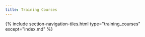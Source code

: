 ```yaml
---
title: Training Courses
---
```



{% include section-navigation-tiles.html type="training_courses" except="index.md" %}

<!--
<br>
<br>

# Upcoming


{% include section-navigation-tiles-simple.html type="training_courses" except="index.md" %}
-->